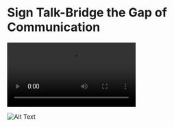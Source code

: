 # Sign Talk-Bridge the Gap of Communication

<video src="https://user-images.githubusercontent.com/50893618/211147795-2f62717f-770c-4e6b-bc6f-9bb316d727a8.mp4"></video>

![Alt Text](https://github.com/zeeshanmahar007/Sign-Talk---Bridge-the-Gap-of-Communication/blob/master/demo/sign-talk.gif)


